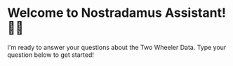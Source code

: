 # Welcome to Nostradamus Assistant! 🚀🤖

I'm ready to answer your questions about the Two Wheeler Data.
Type your question below to get started!

